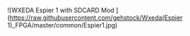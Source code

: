 ![WXEDA Espier 1 with SDCARD Mod ](https://raw.githubusercontent.com/gehstock/Wxeda(Espier 1)_FPGA/master/common/Espier1.jpg)